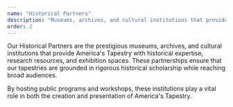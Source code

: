 ```yaml
---
name: "Historical Partners"
description: "Museums, archives, and cultural institutions that provide historical expertise and resources to ensure authenticity."
order: 2
---
```


Our Historical Partners are the prestigious museums, archives, and
cultural institutions that provide America's Tapestry with historical
expertise, research resources, and exhibition spaces. These
partnerships ensure that our tapestries are grounded in rigorous
historical scholarship while reaching broad audiences.

By hosting public programs and workshops, these institutions play a
vital role in both the creation and presentation of America's Tapestry.
